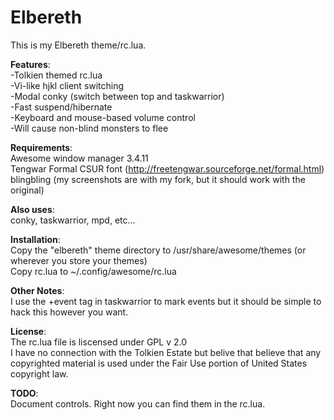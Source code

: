 Elbereth
========

This is my Elbereth theme/rc.lua.

<b>Features</b>:<br>
-Tolkien themed rc.lua<br>
-Vi-like hjkl client switching<br>
-Modal conky (switch between top and taskwarrior)<br>
-Fast suspend/hibernate<br>
-Keyboard and mouse-based volume control<br>
-Will cause non-blind monsters to flee

<b>Requirements</b>:<br>
Awesome window manager 3.4.11<br>
Tengwar Formal CSUR font (http://freetengwar.sourceforge.net/formal.html)<br>
blingbling (my screenshots are with my fork, but it should work with the original)

<b>Also uses</b>:<br>
conky, taskwarrior, mpd, etc...


<b>Installation</b>:<br>
Copy the "elbereth" theme directory to /usr/share/awesome/themes (or wherever you store your themes)<br>
Copy rc.lua to ~/.config/awesome/rc.lua


<b>Other Notes</b>:<br>
I use the +event tag in taskwarrior to mark events but it should be simple to hack this however you want.

<b>License</b>:<br>
The rc.lua file is liscensed under GPL v 2.0<br>
I have no connection with the Tolkien Estate but belive that believe that any copyrighted material is used under the Fair Use portion of United States copyright law.

<b>TODO</b>:<br>
Document controls. Right now you can find them in the rc.lua.